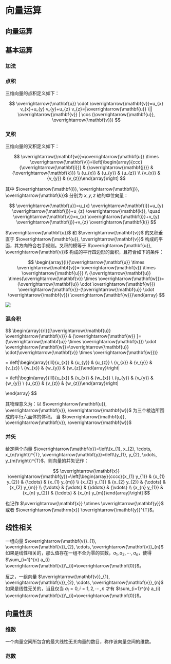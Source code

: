 # 向量运算

## 向量运算

## 基本运算

### 加法

### 点积

三维向量的点积定义如下：

$$
\overrightarrow{\mathbf{u}} \cdot \overrightarrow{\mathbf{v}}=u_{x} v_{x}+u_{y} v_{y}+u_{z} v_{z}=|\overrightarrow{\mathbf{u}} \|| \overrightarrow{\mathbf{v}} | \cos (\overrightarrow{\mathbf{u}}, \overrightarrow{\mathbf{v}})
$$

### 叉积

三维向量的叉积定义如下：

$$
\overrightarrow{\mathbf{w}}=\overrightarrow{\mathbf{u}} \times \overrightarrow{\mathbf{v}}=\left[\begin{array}{ccc}{\overrightarrow{\mathbf{i}}} & {\overrightarrow{\mathbf{j}}} & {\overrightarrow{\mathbf{k}}} \\ {u_{x}} & {u_{y}} & {u_{z}} \\ {v_{x}} & {v_{y}} & {v_{z}}\end{array}\right]
$$

其中 $\overrightarrow{\mathbf{i}}, \overrightarrow{\mathbf{j}}, \overrightarrow{\mathbf{k}}$ 分别为 $x,y,z$ 轴的单位向量：

$$
\overrightarrow{\mathbf{u}}=u_{x} \overrightarrow{\mathbf{i}}+u_{y} \overrightarrow{\mathbf{j}}+u_{z} \overrightarrow{\mathbf{k}}, \quad \overrightarrow{\mathbf{v}}=v_{x} \overrightarrow{\mathbf{i}}+v_{y} \overrightarrow{\mathbf{j}}+v_{z} \overrightarrow{\mathbf{k}}
$$

$\overrightarrow{\mathbf{u}}$ 和 $\overrightarrow{\mathbf{v}}$ 的叉积垂直于 $\overrightarrow{\mathbf{u}}, \overrightarrow{\mathbf{v}}$ 构成的平面，其方向符合右手规则。叉积的模等于 $\overrightarrow{\mathbf{u}}, \overrightarrow{\mathbf{v}}$ 构成的平行四边形的面积，且符合如下的条件：

$$
\begin{array}{l}{\overrightarrow{\mathbf{u}} \times \overrightarrow{\mathbf{v}}=-\overrightarrow{\mathbf{v}} \times \overrightarrow{\mathbf{u}}} \\ {\overrightarrow{\mathbf{u}} \times(\overrightarrow{\mathbf{v}} \times \overrightarrow{\mathbf{w}})=(\overrightarrow{\mathbf{u}} \cdot \overrightarrow{\mathbf{w}}) \overrightarrow{\mathbf{v}}-(\overrightarrow{\mathbf{u}} \cdot \overrightarrow{\mathbf{v}}) \overrightarrow{\mathbf{w}}}\end{array}
$$

![](https://i.postimg.cc/qBDr87Y2/image.png)

### 混合积

$$
\begin{array}{rl}{[\overrightarrow{\mathbf{u}} \overrightarrow{\mathbf{v}}} & {\overrightarrow{\mathbf{w}} ]=(\overrightarrow{\mathbf{u}} \times \overrightarrow{\mathbf{v}}) \cdot \overrightarrow{\mathbf{w}}=\overrightarrow{\mathbf{u}} \cdot(\overrightarrow{\mathbf{v}} \times \overrightarrow{\mathbf{w}})}

= \left|\begin{array}{lll}{u_{x}} & {u_{y}} & {u_{z}} \\ {v_{x}} & {v_{y}} & {v_{z}} \\ {w_{x}} & {w_{y}} & {w_{z}}\end{array}\right|

= \left|\begin{array}{lll}{u_{x}} & {v_{x}} & {w_{x}} \\ {u_{y}} & {v_{y}} & {w_{y}} \\ {u_{z}} & {v_{z}} & {w_{z}}\end{array}\right|

\end{array}
$$

其物理意义为：以 $\overrightarrow{\mathbf{u}}, \overrightarrow{\mathbf{v}}, \overrightarrow{\mathbf{w}}$ 为三个棱边所围成的平行六面体的体积。 当 $\overrightarrow{\mathbf{u}}, \overrightarrow{\mathbf{v}}, \overrightarrow{\mathbf{w}}$

### 并矢

给定两个向量 $\overrightarrow{\mathbf{x}}=\left\(x_{1}, x_{2}, \cdots, x_{n}\right\)^{T}, \overrightarrow{\mathbf{y}}=\left\(y_{1}, y_{2}, \cdots, y_{m}\right\)^{T}$，则向量的并矢记作：

$$
\overrightarrow{\mathbf{x}} \overrightarrow{\mathbf{y}}=\left[\begin{array}{cccc}{x_{1} y_{1}} & {x_{1} y_{2}} & {\cdots} & {x_{1} y_{m}} \\ {x_{2} y_{1}} & {x_{2} y_{2}} & {\cdots} & {x_{2} y_{m}} \\ {\vdots} & {\vdots} & {\ddots} & {\vdots} \\ {x_{n} y_{1}} & {x_{n} y_{2}} & {\cdots} & {x_{n} y_{m}}\end{array}\right]
$$

也记作 $\overrightarrow{\mathbf{x}} \otimes \overrightarrow{\mathbf{y}}$ 或者 $\overrightarrow{\mathrm{x}} \overrightarrow{\mathbf{y}}^{T}$。

## 线性相关

一组向量 $\overrightarrow{\mathbf{v}}_{1}, \overrightarrow{\mathbf{v}}_{2}, \cdots, \overrightarrow{\mathbf{v}}_{n}$ 如果是线性相关的，那么值存在一组不全为零的实数，$a_{1}, a_{2}, \cdots, a_{n}$，使得 $\sum_{i=1}^{n} a_{i} \overrightarrow{\mathbf{v}}\_{i}=\overrightarrow{\mathbf{0}}$。

反之，一组向量 $\overrightarrow{\mathbf{v}}_{1}, \overrightarrow{\mathbf{v}}_{2}, \cdots, \overrightarrow{\mathbf{v}}_{n}$ 如果是线性无关的，当且仅当 $a_{i}=0, i=1,2, \cdots, n$ 才有 $\sum_{i=1}^{n} a_{i} \overrightarrow{\mathbf{v}}\_{i}=\overrightarrow{\mathbf{0}}$。

## 向量性质

### 维数

一个向量空间所包含的最大线性无关向量的数目，称作该向量空间的维数。

### 范数


